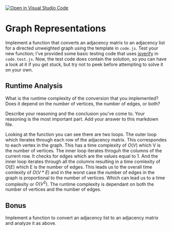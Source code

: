 [![Open in Visual Studio Code](https://classroom.github.com/assets/open-in-vscode-718a45dd9cf7e7f842a935f5ebbe5719a5e09af4491e668f4dbf3b35d5cca122.svg)](https://classroom.github.com/online_ide?assignment_repo_id=12803348&assignment_repo_type=AssignmentRepo)
# Graph Representations

Implement a function that converts an adjacency matrix to an adjacency list for
a directed unweighted graph using the template in `code.js`. Test your new
function; I've provided some basic testing code that uses
[jsverify](https://jsverify.github.io/) in `code.test.js`. Now, the test code
does contain the solution, so you can have a look at it if you get stuck, but
try not to peek before attempting to solve it on your own.

## Runtime Analysis

What is the runtime complexity of the conversion that you implemented? Does it
depend on the number of vertices, the number of edges, or both?

Describe your reasoning and the conclusion you've come to. Your reasoning is the
most important part. Add your answer to this markdown file.

Looking at the function you can see there are two loops. The outer loop which iterates through each row of the adjacency matrix. This correspondes to each vertex in the graph. This has a time complexity of $O(V)$ which V is the number of vertices.
The inner loop iterates throguh the columns of the current row. It checks for edges which are the values equal to 1. And the inner loop iterates through all the columns resulting in a time comlexity of $O(E)$ which E is the number of edges. This leads us to the overall time comlexity of $O(V * E)$ and in the worst case the number of edges in the graph is proportional to the number of vertices. Which can lead us to a time complexity or $O(V^{2})$. 
The runtime complexity is dependant on both the number of vertices and the number of edges. 

## Bonus

Implement a function to convert an adjacency list to an adjacency matrix and
analyze it as above.
